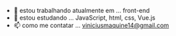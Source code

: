 - 🔭 estou trabalhando atualmente em ... front-end
- 🌱 estou estudando ... JavaScript, html, css, Vue.js
- 📫 como me contatar ... viniciusmaquine14@gmail.com

